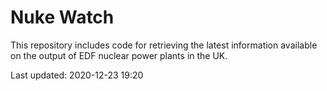 # Nuke Watch

This repository includes code for retrieving the latest information available on the output of EDF nuclear power plants in the UK.

Last updated: 2020-12-23 19:20
